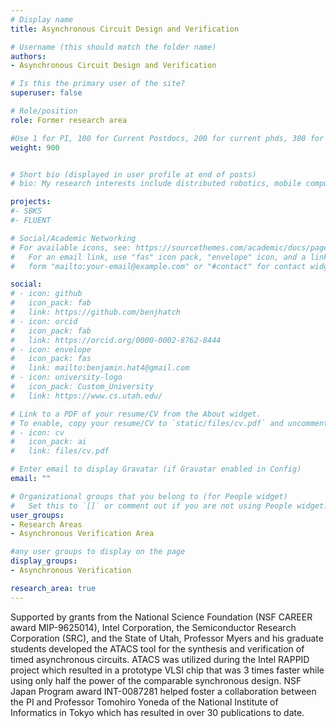 ```yaml
---
# Display name
title: Asynchronous Circuit Design and Verification

# Username (this should match the folder name)
authors:
- Asynchronous Circuit Design and Verification

# Is this the primary user of the site?
superuser: false

# Role/position
role: Former research area

#Use 1 for PI, 100 for Current Postdocs, 200 for current phds, 300 for current masters, 400 for current undergrads, 800 for alum postdocs, 810 for alum phds, 820 for alum masters, and 830 for alum undergrads, 900 for tools, 1000 for projects
weight: 900


# Short bio (displayed in user profile at end of posts)
# bio: My research interests include distributed robotics, mobile computing and programmable matter.

projects:
#- SBKS
#- FLUENT

# Social/Academic Networking
# For available icons, see: https://sourcethemes.com/academic/docs/page-builder/#icons
#   For an email link, use "fas" icon pack, "envelope" icon, and a link in the
#   form "mailto:your-email@example.com" or "#contact" for contact widget.

social:
# - icon: github
#   icon_pack: fab
#   link: https://github.com/benjhatch
# - icon: orcid
#   icon_pack: fab
#   link: https://orcid.org/0000-0002-8762-8444
# - icon: envelope
#   icon_pack: fas
#   link: mailto:benjamin.hat4@gmail.com
# - icon: university-logo
#   icon_pack: Custom_University
#   link: https://www.cs.utah.edu/

# Link to a PDF of your resume/CV from the About widget.
# To enable, copy your resume/CV to `static/files/cv.pdf` and uncomment the lines below.
# - icon: cv
#   icon_pack: ai
#   link: files/cv.pdf

# Enter email to display Gravatar (if Gravatar enabled in Config)
email: ""

# Organizational groups that you belong to (for People widget)
#   Set this to `[]` or comment out if you are not using People widget.
user_groups:
- Research Areas
- Asynchronous Verification Area

#any user groups to display on the page
display_groups:
- Asynchronous Verification

research_area: true
---
```

Supported by grants from the National Science Foundation (NSF CAREER award MIP-9625014), Intel Corporation, the Semiconductor Research Corporation (SRC), and the State of Utah, Professor Myers and his graduate students developed the ATACS tool for the synthesis and verification of timed asynchronous circuits. ATACS was utilized during the Intel RAPPID project which resulted in a prototype VLSI chip that was 3 times faster while using only half the power of the comparable synchronous design. NSF Japan Program award INT-0087281 helped foster a collaboration between the PI and Professor Tomohiro Yoneda of the National Institute of Informatics in Tokyo which has resulted in over 30 publications to date.
